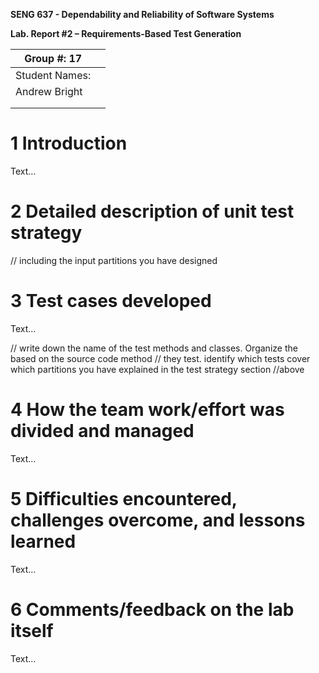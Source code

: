 **SENG 637 - Dependability and Reliability of Software Systems**

**Lab. Report \#2 – Requirements-Based Test Generation**

| Group \#: 17 |     |
| -------------- | --- |
| Student Names: |     |
| Andrew Bright |     |
|                |     |
|                |     |

# 1 Introduction

Text…

# 2 Detailed description of unit test strategy

// including the input partitions you have designed

# 3 Test cases developed

Text…

// write down the name of the test methods and classes. Organize the based on
the source code method // they test. identify which tests cover which partitions
you have explained in the test strategy section //above

# 4 How the team work/effort was divided and managed

Text…

# 5 Difficulties encountered, challenges overcome, and lessons learned

Text…

# 6 Comments/feedback on the lab itself

Text…

